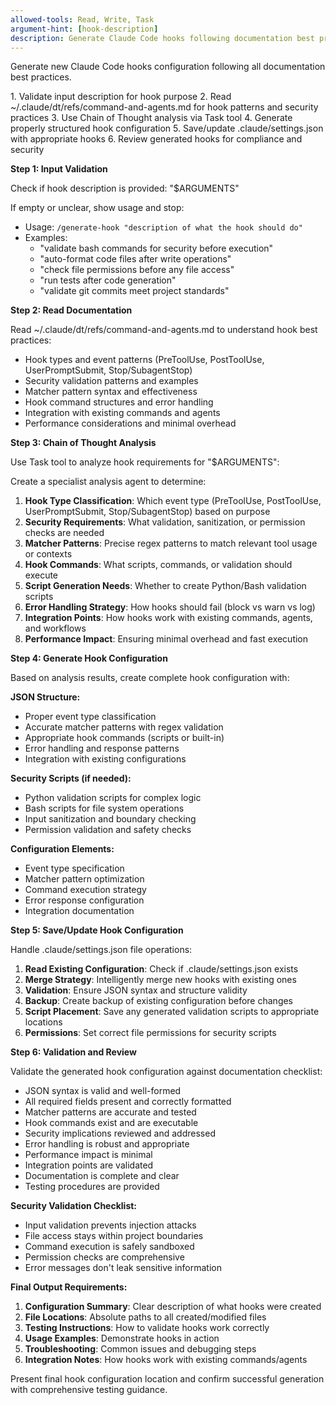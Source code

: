 ```yaml
---
allowed-tools: Read, Write, Task
argument-hint: [hook-description]
description: Generate Claude Code hooks following documentation best practices
---
```


Generate new Claude Code hooks configuration following all documentation best practices.

<instructions>
1. Validate input description for hook purpose
2. Read ~/.claude/dt/refs/command-and-agents.md for hook patterns and security practices
3. Use Chain of Thought analysis via Task tool
4. Generate properly structured hook configuration
5. Save/update .claude/settings.json with appropriate hooks
6. Review generated hooks for compliance and security
</instructions>

**Step 1: Input Validation**

Check if hook description is provided: "$ARGUMENTS"

If empty or unclear, show usage and stop:

- Usage: `/generate-hook "description of what the hook should do"`
- Examples:
  - "validate bash commands for security before execution"
  - "auto-format code files after write operations"
  - "check file permissions before any file access"
  - "run tests after code generation"
  - "validate git commits meet project standards"

**Step 2: Read Documentation**

Read ~/.claude/dt/refs/command-and-agents.md to understand hook best practices:

- Hook types and event patterns (PreToolUse, PostToolUse, UserPromptSubmit, Stop/SubagentStop)
- Security validation patterns and examples
- Matcher pattern syntax and effectiveness
- Hook command structures and error handling
- Integration with existing commands and agents
- Performance considerations and minimal overhead

**Step 3: Chain of Thought Analysis**

Use Task tool to analyze hook requirements for "$ARGUMENTS":

Create a specialist analysis agent to determine:

1. **Hook Type Classification**: Which event type (PreToolUse, PostToolUse, UserPromptSubmit, Stop/SubagentStop) based on purpose
2. **Security Requirements**: What validation, sanitization, or permission checks are needed
3. **Matcher Patterns**: Precise regex patterns to match relevant tool usage or contexts
4. **Hook Commands**: What scripts, commands, or validation should execute
5. **Script Generation Needs**: Whether to create Python/Bash validation scripts
6. **Error Handling Strategy**: How hooks should fail (block vs warn vs log)
7. **Integration Points**: How hooks work with existing commands, agents, and workflows
8. **Performance Impact**: Ensuring minimal overhead and fast execution

**Step 4: Generate Hook Configuration**

Based on analysis results, create complete hook configuration with:

**JSON Structure:**

- Proper event type classification
- Accurate matcher patterns with regex validation
- Appropriate hook commands (scripts or built-in)
- Error handling and response patterns
- Integration with existing configurations

**Security Scripts (if needed):**

- Python validation scripts for complex logic
- Bash scripts for file system operations
- Input sanitization and boundary checking
- Permission validation and safety checks

**Configuration Elements:**

- Event type specification
- Matcher pattern optimization
- Command execution strategy
- Error response configuration
- Integration documentation

**Step 5: Save/Update Hook Configuration**

Handle .claude/settings.json file operations:

1. **Read Existing Configuration**: Check if .claude/settings.json exists
2. **Merge Strategy**: Intelligently merge new hooks with existing ones
3. **Validation**: Ensure JSON syntax and structure validity
4. **Backup**: Create backup of existing configuration before changes
5. **Script Placement**: Save any generated validation scripts to appropriate locations
6. **Permissions**: Set correct file permissions for security scripts

**Step 6: Validation and Review**

Validate the generated hook configuration against documentation checklist:

- JSON syntax is valid and well-formed
- All required fields present and correctly formatted
- Matcher patterns are accurate and tested
- Hook commands exist and are executable
- Security implications reviewed and addressed
- Error handling is robust and appropriate
- Performance impact is minimal
- Integration points are validated
- Documentation is complete and clear
- Testing procedures are provided

**Security Validation Checklist:**

- Input validation prevents injection attacks
- File access stays within project boundaries
- Command execution is safely sandboxed
- Permission checks are comprehensive
- Error messages don't leak sensitive information

**Final Output Requirements:**

1. **Configuration Summary**: Clear description of what hooks were created
2. **File Locations**: Absolute paths to all created/modified files
3. **Testing Instructions**: How to validate hooks work correctly
4. **Usage Examples**: Demonstrate hooks in action
5. **Troubleshooting**: Common issues and debugging steps
6. **Integration Notes**: How hooks work with existing commands/agents

Present final hook configuration location and confirm successful generation with comprehensive testing guidance.
